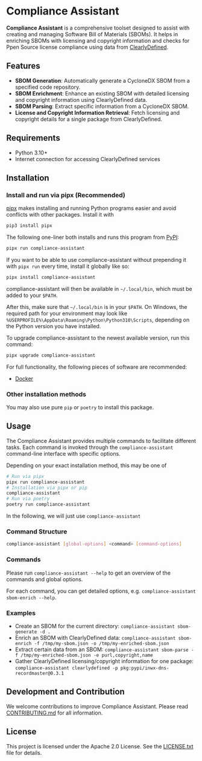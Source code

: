 # Compliance Assistant

**Compliance Assistant** is a comprehensive toolset designed to assist with creating and managing Software Bill of Materials (SBOMs). It helps in enriching SBOMs with licensing and copyright information and checks for Ppen Source license compliance using data from [ClearlyDefined](https://clearlydefined.io/).

## Features

- **SBOM Generation**: Automatically generate a CycloneDX SBOM from a specified code repository.
- **SBOM Enrichment**: Enhance an existing SBOM with detailed licensing and copyright information using ClearlyDefined data.
- **SBOM Parsing**: Extract specific information from a CycloneDX SBOM.
- **License and Copyright Information Retrieval**: Fetch licensing and copyright details for a single package from ClearlyDefined.

## Requirements

- Python 3.10+
- Internet connection for accessing ClearlyDefined services

## Installation

### Install and run via pipx (Recommended)

[pipx](https://pypa.github.io/pipx/) makes installing and running Python programs easier and avoid conflicts with other packages. Install it with

```sh
pip3 install pipx
```

The following one-liner both installs and runs this program from [PyPI](https://pypi.org/project/compliance-assistant/):

```sh
pipx run compliance-assistant
```

If you want to be able to use compliance-assistant without prepending it with `pipx run` every time, install it globally like so:

```sh
pipx install compliance-assistant
```

compliance-assistant will then be available in `~/.local/bin`, which must be added to your `$PATH`.

After this, make sure that `~/.local/bin` is in your `$PATH`. On Windows, the required path for your environment may look like `%USERPROFILE%\AppData\Roaming\Python\Python310\Scripts`, depending on the Python version you have installed.

To upgrade compliance-assistant to the newest available version, run this command:

```sh
pipx upgrade compliance-assistant
```

For full functionality, the following pieces of software are recommended:

* [Docker](https://www.docker.com/)

### Other installation methods

You may also use pure `pip` or `poetry` to install this package.


## Usage

The Compliance Assistant provides multiple commands to facilitate different tasks. Each command is invoked through the `compliance-assistant` command-line interface with specific options.

Depending on your exact installation method, this may be one of

```sh
# Run via pipx
pipx run compliance-assistant
# Installation via pipx or pip
compliance-assistant
# Run via poetry
poetry run compliance-assistant
```

In the following, we will just use `compliance-assistant`

### Command Structure

```bash
compliance-assistant [global-options] <command> [command-options]
```

### Commands

Please run `compliance-assistant --help` to get an overview of the commands and global options.

For each command, you can get detailed options, e.g. `compliance-assistant sbom-enrich --help`.

### Examples

* Create an SBOM for the current directory: `compliance-assistant sbom-generate -d .`
* Enrich an SBOM with ClearlyDefined data: `compliance-assistant sbom-enrich -f /tmp/my-sbom.json -o /tmp/my-enriched-sbom.json`
* Extract certain data from an SBOM: `compliance-assistant sbom-parse -f /tmp/my-enriched-sbom.json -e purl,copyright,name`
* Gather ClearlyDefined licensing/copyright information for one package: `compliance-assistant clearlydefined -p pkg:pypi/inwx-dns-recordmaster@0.3.1`


## Development and Contribution

We welcome contributions to improve Compliance Assistant. Please read [CONTRIBUTING.md](./CONTRIBUTING.md) for all information.

## License

This project is licensed under the Apache 2.0 License. See the [LICENSE.txt](LICENSE.txt) file for details.
